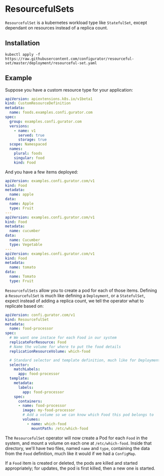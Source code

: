 # ResourcefulSets
`ResourcefulSet` is a kubernetes workload type like `StatefulSet`, except dependant on resources instead of a replica count.

## Installation

```
kubectl apply -f https://raw.githubusercontent.com/configurator/resourceful-set/master/deployment/resourceful-set.yaml
```

## Example

Suppose you have a custom resource type for your application:

```yaml
apiVersion: apiextensions.k8s.io/v1beta1
kind: CustomResourceDefinition
metadata:
  name: foods.examples.confi.gurator.com
spec:
  group: examples.confi.gurator.com
  versions:
    - name: v1
      served: true
      storage: true
  scope: Namespaced
  names:
    plural: foods
    singular: food
    kind: Food
```

And you have a few items deployed:

```yaml
apiVersion: examples.confi.gurator.com/v1
kind: Food
metadata:
  name: apple
data:
  name: Apple
  type: Fruit
---
apiVersion: examples.confi.gurator.com/v1
kind: Food
metadata:
  name: cucumber
data:
  name: Cucumber
  type: Vegetable
---
apiVersion: examples.confi.gurator.com/v1
kind: Food
metadata:
  name: tomato
data:
  name: Tomato
  type: Fruit
```

`ResourcefulSets` allow you to create a pod for each of those items. Defining a `ResourcefulSet` is much like defining a `Deployment`, or a `StatefulSet`, expect instead of adding a replica count, we tell the operator what to replicate based on:
```yaml
apiVersion: confi.gurator.com/v1
kind: ResourcefulSet
metadata:
  name: food-processor
spec:
  # We want one instace for each Food in our system
  replicateForResource: Food
  # Name the volume for where to put the food details
  replicationResourceVolume: which-food

  # Standard selector and template definition, much like for Deployments or StatefulSets:
  selector:
    matchLabels:
      app: food-processor
  template:
    metadata:
      labels:
        app: food-processor
    spec:
      containers:
      - name: food-processor
        image: my-food-processor
        # Add a volume so we can know which Food this pod belongs to
        volumes:
          - name: which-food
            mountPath: /etc/which-food
```

The `ResourcefulSet` operator will now create a Pod for each `Food` in the system, and mount a volume on each one at `/etc/which-food`. Inside that directory, we'll have two files, named `name` and `type`, containing the data from the `Food` definition, much like it would if we had a `ConfigMap`.

If a `Food` item is created or deleted, the pods are killed and started appropriately; for updates, the pod is first killed, then a new one is started.
